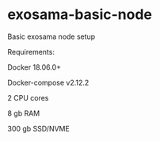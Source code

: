 # exosama-basic-node
Basic exosama node setup

Requirements:

Docker 18.06.0+

Docker-compose v2.12.2

2 CPU cores

8 gb RAM

300 gb SSD/NVME
